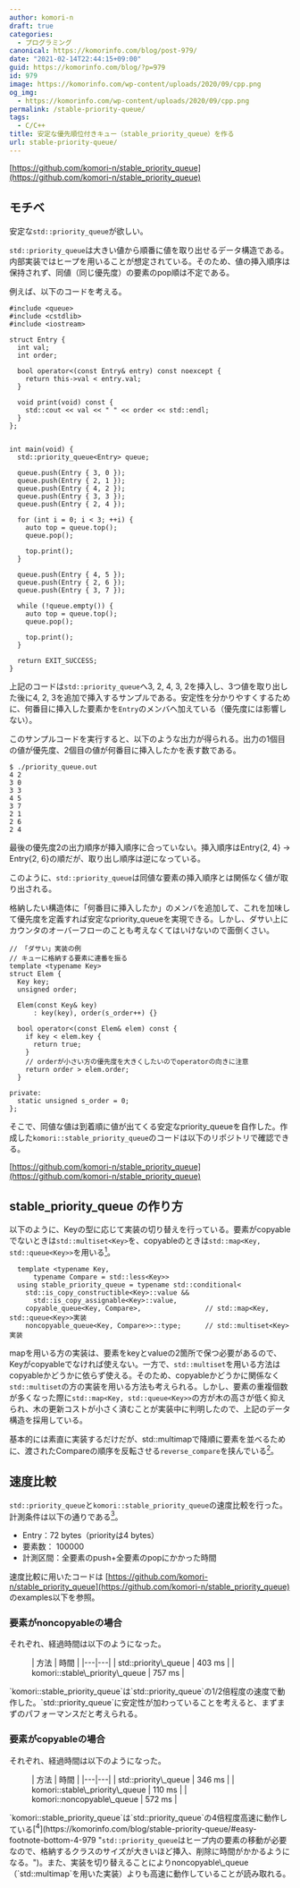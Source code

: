 ```yaml
---
author: komori-n
draft: true
categories:
  - プログラミング
canonical: https://komorinfo.com/blog/post-979/
date: "2021-02-14T22:44:15+09:00"
guid: https://komorinfo.com/blog/?p=979
id: 979
image: https://komorinfo.com/wp-content/uploads/2020/09/cpp.png
og_img:
  - https://komorinfo.com/wp-content/uploads/2020/09/cpp.png
permalink: /stable-priority-queue/
tags:
  - C/C++
title: 安定な優先順位付きキュー（stable_priority_queue）を作る
url: stable-priority-queue/
---
```


[https://github.com/komori-n/stable_priority_queue](https://github.com/komori-n/stable_priority_queue)

## モチベ

安定な`std::priority_queue`が欲しい。

`std::priority_queue`は大きい値から順番に値を取り出せるデータ構造である。内部実装ではヒープを用いることが想定されている。そのため、値の挿入順序は保持されず、同値（同じ優先度）の要素のpop順は不定である。

例えば、以下のコードを考える。

```
#include <queue>
#include <cstdlib>
#include <iostream>

struct Entry {
  int val;
  int order;

  bool operator<(const Entry& entry) const noexcept {
    return this->val < entry.val;
  }

  void print(void) const {
    std::cout << val << " " << order << std::endl;
  }
};


int main(void) {
  std::priority_queue<Entry> queue;

  queue.push(Entry { 3, 0 });
  queue.push(Entry { 2, 1 });
  queue.push(Entry { 4, 2 });
  queue.push(Entry { 3, 3 });
  queue.push(Entry { 2, 4 });

  for (int i = 0; i < 3; ++i) {
    auto top = queue.top();
    queue.pop();

    top.print();
  }

  queue.push(Entry { 4, 5 });
  queue.push(Entry { 2, 6 });
  queue.push(Entry { 3, 7 });

  while (!queue.empty()) {
    auto top = queue.top();
    queue.pop();

    top.print();
  }

  return EXIT_SUCCESS;
}
```

上記のコードは`std::priority_queue`へ3, 2, 4, 3, 2を挿入し、3つ値を取り出した後に4, 2, 3を追加で挿入するサンプルである。安定性を分かりやすくするために、何番目に挿入した要素かを`Entry`のメンバへ加えている（優先度には影響しない）。

このサンプルコードを実行すると、以下のような出力が得られる。出力の1個目の値が優先度、2個目の値が何番目に挿入したかを表す数である。

```
$ ./priority_queue.out
4 2
3 0
3 3
4 5
3 7
2 1
2 6
2 4
```

最後の優先度2の出力順序が挿入順序に合っていない。挿入順序はEntry{2, 4} -&gt; Entry{2, 6}の順だが、取り出し順序は逆になっている。

このように、`std::priority_queue`は同値な要素の挿入順序とは関係なく値が取り出される。

格納したい構造体に「何番目に挿入したか」のメンバを追加して、これを加味して優先度を定義すれば安定なpriority_queueを実現できる。しかし、ダサい上にカウンタのオーバーフローのことも考えなくてはいけないので面倒くさい。

```
// 「ダサい」実装の例
// キューに格納する要素に連番を振る
template <typename Key>
struct Elem {
  Key key;
  unsigned order;

  Elem(const Key& key)
      : key(key), order(s_order++) {}

  bool operator<(const Elem& elem) const {
    if key < elem.key {
      return true;
    }
    // orderが小さい方の優先度を大きくしたいのでoperatorの向きに注意
    return order > elem.order;
  }

private:
  static unsigned s_order = 0;
};
```

そこで、同値な値は到着順に値が出てくる安定なpriority_queueを自作した。作成した`komori::stable_priority_queue`のコードは以下のリポジトリで確認できる。

[https://github.com/komori-n/stable_priority_queue](https://github.com/komori-n/stable_priority_queue)

## stable_priority_queue の作り方

以下のように、Keyの型に応じて実装の切り替えを行っている。要素がcopyableでないときは`std::multiset<Key>`を、copyableのときは`std::map<Key, std::queue<Key>>`を用いる<span class="easy-footnote-margin-adjust" id="easy-footnote-1-979"></span><span class="easy-footnote">[<sup>1</sup>](https://komorinfo.com/blog/stable-priority-queue/#easy-footnote-bottom-1-979 "c++11以降では<code>std::multiset</code>に格納された同値な要素は、挿入順に並べられることが保証されている。")</span>。

```
  template <typename Key,
      typename Compare = std::less<Key>>
  using stable_priority_queue = typename std::conditional<
    std::is_copy_constructible<Key>::value &&
      std::is_copy_assignable<Key>::value,
    copyable_queue<Key, Compare>,                // std::map<Key, std::queue<Key>>実装
    noncopyable_queue<Key, Compare>>::type;      // std::multiset<Key>実装
```

mapを用いる方の実装は、要素をkeyとvalueの2箇所で保つ必要があるので、Keyがcopyableでなければ使えない。一方で、`std::multiset`を用いる方法はcopyableかどうかに依らず使える。そのため、copyableかどうかに関係なく`std::multiset`の方の実装を用いる方法も考えられる。しかし、要素の重複個数が多くなった際に`std::map<Key, std::queue<Key>>`の方が木の高さが低く抑えられ、木の更新コストが小さく済むことが実装中に判明したので、上記のデータ構造を採用している。

基本的には素直に実装するだけだが、std::multimapで降順に要素を並べるために、渡されたCompareの順序を反転させる`reverse_compare`を挟んでいる<span class="easy-footnote-margin-adjust" id="easy-footnote-2-979"></span><span class="easy-footnote">[<sup>2</sup>](https://komorinfo.com/blog/stable-priority-queue/#easy-footnote-bottom-2-979 "<code>std::map</code>を用いる方は必ずしも逆順で格納する必要はないが、先頭要素を取ってくる処理が短く書けるので<code>reverse_compare</code>でソートしている。")</span>。

## 速度比較

`std::priority_queue`と`komori::stable_priority_queue`の速度比較を行った。計測条件は以下の通りである<span class="easy-footnote-margin-adjust" id="easy-footnote-3-979"></span><span class="easy-footnote">[<sup>3</sup>](https://komorinfo.com/blog/stable-priority-queue/#easy-footnote-bottom-3-979 "g++ 9.3.0、Ubuntu 20.04（WSL 2）、Intel(R) Core(TM) i5-8400 CPU")</span>。

- Entry：72 bytes（priorityは4 bytes）
- 要素数： 100000
- 計測区間：全要素のpush+全要素のpopにかかった時間

速度比較に用いたコードは [https://github.com/komori-n/stable_priority_queue](https://github.com/komori-n/stable_priority_queue) のexamples以下を参照。

### 要素がnoncopyableの場合

それぞれ、経過時間は以下のようになった。

<figure class="wp-block-table is-style-regular">| 方法 | 時間 |
|---|---|
| std::priority\_queue | 403 ms |
| komori::stable\_priority\_queue | 757 ms |

</figure>`komori::stable_priority_queue`は`std::priority_queue`の1/2倍程度の速度で動作した。`std::priority_queue`に安定性が加わっていることを考えると、まずまずのパフォーマンスだと考えられる。

### 要素がcopyableの場合

それぞれ、経過時間は以下のようになった。

<figure class="wp-block-table">| 方法 | 時間 |
|---|---|
| std::priority\_queue | 346 ms |
| komori::stable\_priority\_queue | 110 ms |
| komori::noncopyable\_queue | 572 ms |

</figure>`komori::stable_priority_queue`は`std::priority_queue`の4倍程度高速に動作している<span class="easy-footnote-margin-adjust" id="easy-footnote-4-979"></span><span class="easy-footnote">[<sup>4</sup>](https://komorinfo.com/blog/stable-priority-queue/#easy-footnote-bottom-4-979 "<code>std::priority_queue</code>はヒープ内の要素の移動が必要なので、格納するクラスのサイズが大きいほど挿入、削除に時間がかかるようになる。")</span>。また、実装を切り替えることによりnoncopyable\_queue（`std::multimap`を用いた実装）よりも高速に動作していることが読み取れる。
